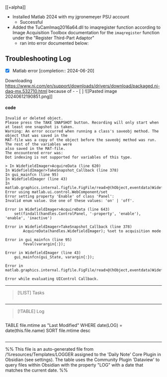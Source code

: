 [[+alpha]]
- Installed Matlab 2024 with my jgronemeyer PSU account
	- Successful
- Added the TuCamImaq2016a64.dll to imaqregister function according to Image Acquisition Toolbox documentation for the `imaqregister` function under the "Register Third-Part Adaptor"
	- ran into error documented below: 
## Troubleshooting Log
 - [x] Matlab error  [completion:: 2024-06-20]

Downloading https://www.ni.com/en/support/downloads/drivers/download/packaged.ni-daq-mx.532710.html because of 
	- - [ ] ![[Pasted image 20240612190851.png]]
#### code
```
Invalid or deleted object.
Please press the TAKE SNAPSHOT button. Recording will only start when at least one snapshot is taken.
Warning: An error occurred when running a class's saveobj method. The object that was saved in the
MAT-file was a copy of the object before the saveobj method was run. The rest of the variables were
also saved in the MAT-file.
The encountered error was:
Dot indexing is not supported for variables of this type.
 
> In WidefieldImager>AcquireData (line 620)
In WidefieldImager>TakeSnapshot_Callback (line 378)
In gui_mainfcn (line 95)
In WidefieldImager (line 43)
In matlab.graphics.internal.figfile.FigFile/read>@(hObject,eventdata)WidefieldImager('TakeSnapshot_Callback',hObject,eventdata,guidata(hObject)) 
Error using matlab.ui.control.WebComponent/set
Error setting property 'Enable' of class 'Panel':
Invalid enum value. Use one of these values: 'on' | 'off'.

Error in WidefieldImager>AcquireData (line 643)
    set(findall(handles.ControlPanel, '-property', 'enable'), 'enable', 'inactive')

Error in WidefieldImager>TakeSnapshot_Callback (line 378)
        AcquireData(handles.WidefieldImager); %set to acquisition mode

Error in gui_mainfcn (line 95)
        feval(varargin{:});

Error in WidefieldImager (line 43)
    gui_mainfcn(gui_State, varargin{:});

Error in matlab.graphics.internal.figfile.FigFile/read>@(hObject,eventdata)WidefieldImager('TakeSnapshot_Callback',hObject,eventdata,guidata(hObject))
 
Error while evaluating UIControl Callback.

```



---

> [!LIST] Tasks
> ```tasks
> 
> ```

---

> [!TABLE] Log
> ```dataview
TABLE file.mtime as "Last Modified"
WHERE date(LOG) = date(this.file.name)
SORT file.mtime desc
>```






---
%%
This file is an auto-generated file from /%resources/Templates/LOGGER assigned to the 'Daily Note' Core Plugin in Obsidian (see settings). The table uses the Community Plugin 'Dataview' to query files within Obsidian with the property "LOG" with a date that matches the current date.
%%